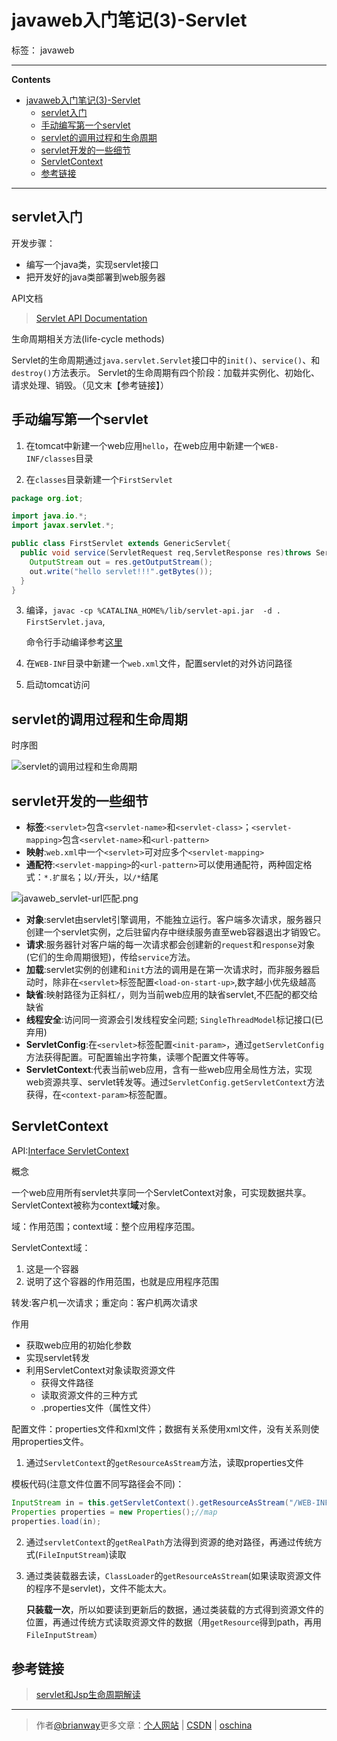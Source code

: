 # javaweb入门笔记(3)-Servlet

标签： javaweb

---

**Contents**

-   [javaweb入门笔记(3)-Servlet](#javaweb入门笔记3-servlet)
    -   [servlet入门](#servlet入门)
    -   [手动编写第一个servlet](#手动编写第一个servlet)
    -   [servlet的调用过程和生命周期](#servlet的调用过程和生命周期)
    -   [servlet开发的一些细节](#servlet开发的一些细节)
    -   [ServletContext](#servletcontext)
    -   [参考链接](#参考链接)

---

## servlet入门

开发步骤：

-   编写一个java类，实现servlet接口
-   把开发好的java类部署到web服务器

API文档

>   [Servlet API Documentation](https://tomcat.apache.org/tomcat-8.0-doc/servletapi/index.html)

生命周期相关方法(life-cycle methods)

Servlet的生命周期通过`java.servlet.Servlet`接口中的`init()`、`service()`、和`destroy()`方法表示。
Servlet的生命周期有四个阶段：加载并实例化、初始化、请求处理、销毁。（见文末【参考链接】）

## 手动编写第一个servlet

1.  在tomcat中新建一个web应用`hello`，在web应用中新建一个`WEB-INF/classes`目录

2.  在`classes`目录新建一个`FirstServlet`

  ```java
  package org.iot;

  import java.io.*;
  import javax.servlet.*;

  public class FirstServlet extends GenericServlet{
    public void service(ServletRequest req,ServletResponse res)throws ServletException,java.io.IOException{
      OutputStream out = res.getOutputStream();
      out.write("hello servlet!!!".getBytes());
    }
  }
  ```

3.  编译，`javac -cp %CATALINA_HOME%/lib/servlet-api.jar  -d . FirstServlet.java`,

    命令行手动编译参考[这里](http://www.iitshare.com/under-the-cmd-compile-the-java.html)

4.  在`WEB-INF`目录中新建一个`web.xml`文件，配置servlet的对外访问路径

5.  启动tomcat访问

## servlet的调用过程和生命周期

时序图

![servlet的调用过程和生命周期](http://7xph6d.com1.z0.glb.clouddn.com/javaweb_servlet-lifecycle.png)

## servlet开发的一些细节

-   **标签**:`<servlet>`包含`<servlet-name>`和`<servlet-class>`；`<servlet-mapping>`包含`<servlet-name>`和`<url-pattern>`
-   **映射**:`web.xml`中一个`<servlet>`可对应多个`<servlet-mapping>`
-   **通配符**:`<servlet-mapping>`的`<url-pattern>`可以使用通配符，两种固定格式：`*.扩展名`；以`/`开头，以`/*`结尾

![javaweb_servlet-url匹配.png](http://7xph6d.com1.z0.glb.clouddn.com/javaweb_servlet-url%E5%8C%B9%E9%85%8D.png)

-   **对象**:servlet由servlet引擎调用，不能独立运行。客户端多次请求，服务器只创建一个servlet实例，之后驻留内存中继续服务直至web容器退出才销毁它。
-   **请求**:服务器针对客户端的每一次请求都会创建新的`request`和`response`对象(它们的生命周期很短)，传给`service`方法。
-   **加载**:servlet实例的创建和`init`方法的调用是在第一次请求时，而非服务器启动时，除非在`<servlet>`标签配置`<load-on-start-up>`,数字越小优先级越高
-   **缺省**:映射路径为正斜杠`/`，则为当前web应用的缺省servlet,不匹配的都交给缺省
-   **线程安全**:访问同一资源会引发线程安全问题; `SingleThreadModel`标记接口(已弃用)
-   **ServletConfig**:在`<servlet>`标签配置`<init-param>`，通过`getServletConfig`方法获得配置。可配置输出字符集，读哪个配置文件等等。
-   **ServletContext**:代表当前web应用，含有一些web应用全局性方法，实现web资源共享、servlet转发等。通过`ServletConfig.getServletContext`方法获得，在`<context-param>`标签配置。

## ServletContext

API:[Interface ServletContext](https://tomcat.apache.org/tomcat-8.0-doc/servletapi/index.html?javax/servlet/ServletContext.html)

概念

一个web应用所有servlet共享同一个ServletContext对象，可实现数据共享。ServletContext被称为context**域**对象。

域：作用范围；context域：整个应用程序范围。

ServletContext域：
1. 这是一个容器
2. 说明了这个容器的作用范围，也就是应用程序范围

转发:客户机一次请求；重定向：客户机两次请求

作用

-   获取web应用的初始化参数
-   实现servlet转发
-   利用ServletContext对象读取资源文件
    -   获得文件路径
    -   读取资源文件的三种方式
    -   .properties文件（属性文件）

配置文件：properties文件和xml文件；数据有关系使用xml文件，没有关系则使用properties文件。

1.  通过`ServletContext`的`getResourceAsStream`方法，读取properties文件

  模板代码(注意文件位置不同写路径会不同)：

  ```java
  InputStream in = this.getServletContext().getResourceAsStream("/WEB-INF/classes/org/iot/servlet/db.properties");
  Properties properties = new Properties();//map
  properties.load(in);
  ```

2.  通过`servletContext`的`getRealPath`方法得到资源的绝对路径，再通过传统方式(`FileInputStream`)读取

3.  通过类装载器去读，`ClassLoader`的`getResourceAsStream`(如果读取资源文件的程序不是servlet)，文件不能太大。

    **只装载一次**，所以如要读到更新后的数据，通过类装载的方式得到资源文件的位置，再通过传统方式读取资源文件的数据（用`getResource`得到path，再用`FileInputStream`）

## 参考链接

>   [servlet和Jsp生命周期解读](http://blog.csdn.net/evankaka/article/details/46673051)

---

> 作者[@brianway](http://brianway.github.io/)更多文章：[个人网站](http://brianway.github.io/) | [CSDN](http://blog.csdn.net/h3243212/) | [oschina](http://my.oschina.net/brianway)